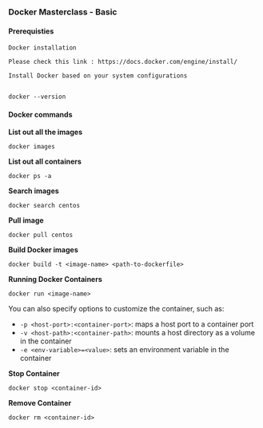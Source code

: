 ### Docker Masterclass - Basic


#### Prerequisties

```
Docker installation

Please check this link : https://docs.docker.com/engine/install/

Install Docker based on your system configurations


docker --version

```


#### Docker commands

**List out all the images**
```
docker images
```

**List out all containers**

```
docker ps -a
```

**Search images**
```
docker search centos
```

**Pull image**

```
docker pull centos
```


**Build Docker images**

```
docker build -t <image-name> <path-to-dockerfile>
```

**Running Docker Containers**

```
docker run <image-name>
```

You can also specify options to customize the container, such as:

* `-p <host-port>:<container-port>`: maps a host port to a container port
* `-v <host-path>:<container-path>`: mounts a host directory as a volume in the container
* `-e <env-variable>=<value>`: sets an environment variable in the container


**Stop Container**

```
docker stop <container-id>
```

**Remove Container**

```
docker rm <container-id>
```









